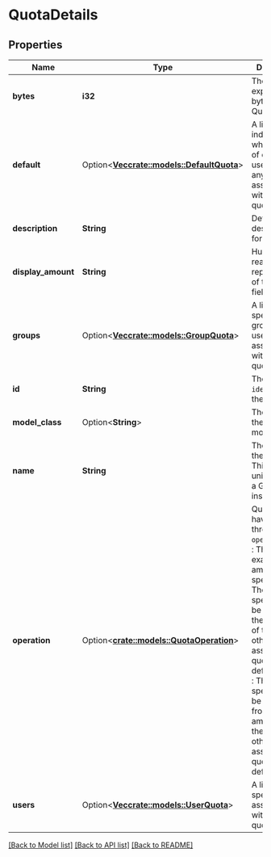 # QuotaDetails

## Properties

Name | Type | Description | Notes
------------ | ------------- | ------------- | -------------
**bytes** | **i32** | The amount, expressed in bytes, of this Quota. | 
**default** | Option<[**Vec<crate::models::DefaultQuota>**](DefaultQuota.md)> | A list indicating which types of default user quotas, if any, are associated with this quota. | [optional][default to []]
**description** | **String** | Detailed text description for this Quota. | 
**display_amount** | **String** | Human-readable representation of the `amount` field. | 
**groups** | Option<[**Vec<crate::models::GroupQuota>**](GroupQuota.md)> | A list of specific groups of users associated with this quota. | [optional][default to []]
**id** | **String** | The `encoded identifier` of the quota. | 
**model_class** | Option<**String**> | The name of the database model class. | [optional]
**name** | **String** | The name of the quota. This must be unique within a Galaxy instance. | 
**operation** | Option<[**crate::models::QuotaOperation**](QuotaOperation.md)> | Quotas can have one of three `operations`:- `=` : The quota is exactly the amount specified- `+` : The amount specified will be added to the amounts of the user's other associated quota definitions- `-` : The amount specified will be subtracted from the amounts of the user's other associated quota definitions | [optional]
**users** | Option<[**Vec<crate::models::UserQuota>**](UserQuota.md)> | A list of specific users associated with this quota. | [optional][default to []]

[[Back to Model list]](../README.md#documentation-for-models) [[Back to API list]](../README.md#documentation-for-api-endpoints) [[Back to README]](../README.md)


